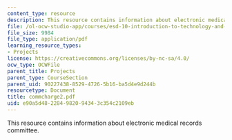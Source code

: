 ```yaml
---
content_type: resource
description: This resource contains information about electronic medical records committee.
file: /ol-ocw-studio-app/courses/esd-10-introduction-to-technology-and-policy-fall-2006/e90a5d482284982094343c354c2109eb_commcharge2.pdf
file_size: 9984
file_type: application/pdf
learning_resource_types:
- Projects
license: https://creativecommons.org/licenses/by-nc-sa/4.0/
ocw_type: OCWFile
parent_title: Projects
parent_type: CourseSection
parent_uid: 90227438-8529-4726-5b16-ba5d4e9d244b
resourcetype: Document
title: commcharge2.pdf
uid: e90a5d48-2284-9820-9434-3c354c2109eb
---
```

This resource contains information about electronic medical records committee.